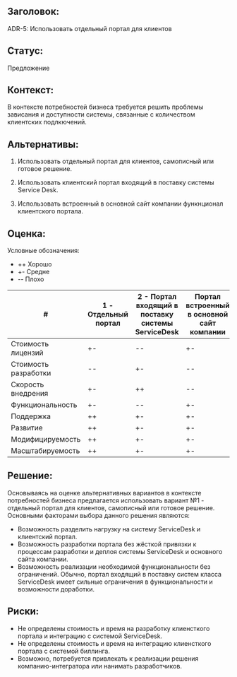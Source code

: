 ## Заголовок: 

ADR-5: Использовать отдельный портал для клиентов

## Статус: 

Предложение

## Контекст: 

В контексте потребностей бизнеса требуется решить проблемы зависания и доступности системы, связанные с количеством клиентских подлкючений.

## Альтернативы:

1. Использовать отдельный портал для клиентов, самописный или готовое решение.

2. Использовать клиентский портал входящий в поставку системы Service Desk.

3. Использовать встроенный в основной сайт компании функнционал клиентского портала.

## Оценка:

Условные обозначения:

- ++ Хорошо
- +- Средне
- -- Плохо

| # | 1 - Отдельный портал | 2 - Портал входящий в поставку системы ServiceDesk | Портал встроенный в основной сайт компании |
|----|----|----|----|
| Стоимость лицензий | +- | --  | +- |
| Стоимость разработки | -- | +- | -- |
| Скорость внедрения | +- | ++ | -- |
| Функциональность | +- | -- | +- |
| Поддержка | ++ | +- | +- |
| Развитие | ++ | +- | +- |
| Модифицируемость | ++ | +-  | +- |
| Масштабируемость | ++ | +- | +- |

## Решение: 

Основываясь на оценке альтернативных вариантов в контексте потребностей бизнеса предлагается использовать вариант №1 - отдельный портал для клиентов, самописный или готовое решение. <br> Основными факторами выбора данного решения являются: 

 * Возможность разделить нагрузку на систему ServiceDesk и клиентский портал.
 * Возможность разработки портала без жёсткой привязки к процессам разработки и деплоя системы ServiceDesk и основного сайта компании.
 * Возможность реализации необходимой функциональности без ограничений. Обычно, портал входящий в поставку систем класса ServiceDesk имеет сильные ограничения в функциональности и возможности доработки.

 ## Риски:

* Не определены стоимость и время на разработку клиенсткого портала и интеграцию с системой ServiceDesk.
* Не определены стоимость и время на интеграцию клиенсткого портала с системой биллинга.
* Возможно, потребуется привлекать к реализации решения компанию-интегратора или нанимать разработчиков.
